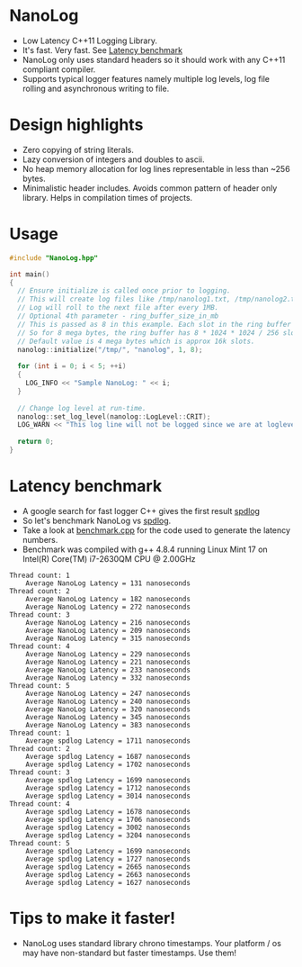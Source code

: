 # NanoLog
* Low Latency C++11 Logging Library. 
* It's fast. Very fast. See [Latency benchmark](#latency-benchmark)
* NanoLog only uses standard headers so it should work with any C++11 compliant compiler.
* Supports typical logger features namely multiple log levels, log file rolling and asynchronous writing to file.

# Design highlights
* Zero copying of string literals.
* Lazy conversion of integers and doubles to ascii. 
* No heap memory allocation for log lines representable in less than ~256 bytes.
* Minimalistic header includes. Avoids common pattern of header only library. Helps in compilation times of projects.

# Usage
```c++
#include "NanoLog.hpp"

int main()
{
  // Ensure initialize is called once prior to logging.
  // This will create log files like /tmp/nanolog1.txt, /tmp/nanolog2.txt etc.
  // Log will roll to the next file after every 1MB.
  // Optional 4th parameter - ring_buffer_size_in_mb
  // This is passed as 8 in this example. Each slot in the ring buffer is 256 bytes.
  // So for 8 mega bytes, the ring buffer has 8 * 1024 * 1024 / 256 slots.
  // Default value is 4 mega bytes which is approx 16k slots.
  nanolog::initialize("/tmp/", "nanolog", 1, 8);
  
  for (int i = 0; i < 5; ++i)
  {
    LOG_INFO << "Sample NanoLog: " << i;
  }
  
  // Change log level at run-time.
  nanolog::set_log_level(nanolog::LogLevel::CRIT);
  LOG_WARN << "This log line will not be logged since we are at loglevel = CRIT";
  
  return 0;
}
```
# Latency benchmark
* A google search for fast logger C++ gives the first result [spdlog](https://github.com/gabime/spdlog)
* So let's benchmark NanoLog vs [spdlog](https://github.com/gabime/spdlog).
* Take a look at [benchmark.cpp](https://github.com/Iyengar111/NanoLog/blob/master/benchmark.cpp) for the code used to generate the latency numbers.
* Benchmark was compiled with g++ 4.8.4 running Linux Mint 17 on Intel(R) Core(TM) i7-2630QM CPU @ 2.00GHz
```
Thread count: 1
	Average NanoLog Latency = 131 nanoseconds
Thread count: 2
	Average NanoLog Latency = 182 nanoseconds
	Average NanoLog Latency = 272 nanoseconds
Thread count: 3
	Average NanoLog Latency = 216 nanoseconds
	Average NanoLog Latency = 209 nanoseconds
	Average NanoLog Latency = 315 nanoseconds
Thread count: 4
	Average NanoLog Latency = 229 nanoseconds
	Average NanoLog Latency = 221 nanoseconds
	Average NanoLog Latency = 233 nanoseconds
	Average NanoLog Latency = 332 nanoseconds
Thread count: 5
	Average NanoLog Latency = 247 nanoseconds
	Average NanoLog Latency = 240 nanoseconds
	Average NanoLog Latency = 320 nanoseconds
	Average NanoLog Latency = 345 nanoseconds
	Average NanoLog Latency = 383 nanoseconds
Thread count: 1
	Average spdlog Latency = 1711 nanoseconds
Thread count: 2
	Average spdlog Latency = 1687 nanoseconds
	Average spdlog Latency = 1702 nanoseconds
Thread count: 3
	Average spdlog Latency = 1699 nanoseconds
	Average spdlog Latency = 1712 nanoseconds
	Average spdlog Latency = 3014 nanoseconds
Thread count: 4
	Average spdlog Latency = 1678 nanoseconds
	Average spdlog Latency = 1706 nanoseconds
	Average spdlog Latency = 3002 nanoseconds
	Average spdlog Latency = 3204 nanoseconds
Thread count: 5
	Average spdlog Latency = 1699 nanoseconds
	Average spdlog Latency = 1727 nanoseconds
	Average spdlog Latency = 2665 nanoseconds
	Average spdlog Latency = 2663 nanoseconds
	Average spdlog Latency = 1627 nanoseconds
```

# Tips to make it faster!
* NanoLog uses standard library chrono timestamps. Your platform / os may have non-standard but faster timestamps. Use them!
